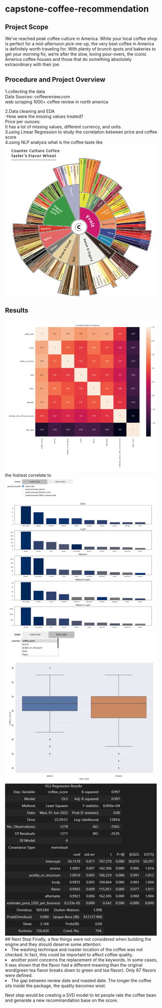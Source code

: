 # capstone-coffee-recommendation
## Project Scope
We’ve reached peak coffee culture in America. While your local coffee shop is perfect for a mid-afternoon pick-me-up, the very best coffee in America is definitely worth traveling for. With plenty of brunch spots and bakeries to get your morning fix, we’re after the slow, loving pour-overs, the iconic America coffee houses and those that do something absolutely extraordinary with their joe.
## Procedure and Project Overview

1.collecting the data<br>
  Data Sources: coffeereview.com<br>
  web scraping 1000+ coffee review in north america<br>
  
2.Data cleaning and EDA<br>
  -How were the missing values treated?<br>
  Price per ounces:<br>
  It has a lot of missing values, different currency, and units.<br>
3.using Linear Regression to study the correlation between price and coffee score<br>
4.using NLP analysis what is the coffee taste like<br>
<img src="images/COFFEE_WHEEL.PNG" width="500" height="500">
## Results
<img src="images/readme_corr.PNG" width="500" height="500">
the hishest correlate to 
<img src="images/readme_nlp.PNG" width="500" height="500">
<img src="images/readme_score.PNG" width="500" height="500">
<img src="images/readme_ols_model.PNG" width="500" height="500">
## Next Step
Finally, a few things were not considered when building the engine and they should deserve some attention:<br>
<li>
The washing technique and roaster location of the coffee was not checked. In fact, this could be important to affect coffee quality.<br>
<li>
another point concerns the replacement of the keywords. In some cases, it was shown that the flavor had a different meaning than the original word(green tea flavor breaks down to green and tea flavor). Only 67 flavors were defined.<br>
<li>
The gap between review date and roasted date. The longer the coffee sits inside the package, the quality becomes wost.<br>

Next step would be creating a SVD model to let people rate the coffee bean and genarate a new recommandation base on the score.
